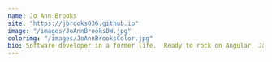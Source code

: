 ```yaml
---
name: Jo Ann Brooks
site: "https://jbrooks036.github.io"
image: "/images/JoAnnBrooksBW.jpg"
colorimg: "/images/JoAnnBrooksColor.jpg"
bio: Software developer in a former life.  Ready to rock on Angular, JavaScript and .NET.
---
```

